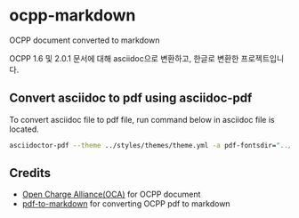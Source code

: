 # ocpp-markdown

OCPP document converted to markdown

OCPP 1.6 및 2.0.1 문서에 대해 asciidoc으로 변환하고, 한글로 변환한 프로젝트입니다.

## Convert asciidoc to pdf using asciidoc-pdf

To convert asciidoc file to pdf file, run command below in asciidoc file is located.

```bash
asciidoctor-pdf --theme ../styles/themes/theme.yml -a pdf-fontsdir="../styles/fonts;GEM_FONTS_DIR" ${asciidoc_file}
```

## Credits

- [Open Charge Alliance(OCA)](https://openchargealliance.org/) for OCPP document
- [pdf-to-markdown](https://github.com/jzillmann/pdf-to-markdown) for converting OCPP pdf to markdown
